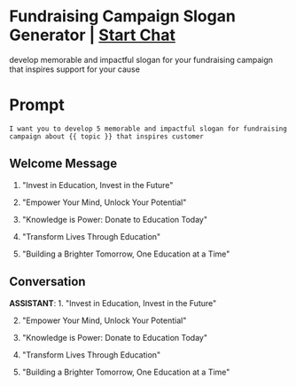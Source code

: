 

# Fundraising Campaign Slogan Generator | [Start Chat](https://gptcall.net/chat.html?data=%7B%22contact%22%3A%7B%22id%22%3A%22XCv-5tGNdbQqGMxQLaUHY%22%2C%22flow%22%3Atrue%7D%7D)
develop memorable and impactful slogan for your fundraising campaign that inspires support for your cause



# Prompt

```
I want you to develop 5 memorable and impactful slogan for fundraising campaign about {{ topic }} that inspires customer

```

## Welcome Message
1. "Invest in Education, Invest in the Future"

2. "Empower Your Mind, Unlock Your Potential"

3. "Knowledge is Power: Donate to Education Today"

4. "Transform Lives Through Education"

5. "Building a Brighter Tomorrow, One Education at a Time"

## Conversation

**ASSISTANT**: 1. "Invest in Education, Invest in the Future"

2. "Empower Your Mind, Unlock Your Potential"

3. "Knowledge is Power: Donate to Education Today"

4. "Transform Lives Through Education"

5. "Building a Brighter Tomorrow, One Education at a Time"

